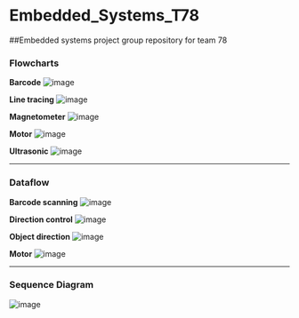 # Embedded_Systems_T78
##Embedded systems project group repository for team 78

### Flowcharts
**Barcode**
![image](https://github.com/xrando/Embedded_Systems_T78/assets/56796695/13552d2f-2db4-4628-8bca-72aa8c6590be)

**Line tracing**
![image](https://github.com/xrando/Embedded_Systems_T78/assets/56796695/277a9d11-a450-4150-8719-3a56efd52ccc)

**Magnetometer**
![image](https://github.com/xrando/Embedded_Systems_T78/assets/56796695/512302db-a2ea-4fd1-93ef-be753db36f3a)

**Motor**
![image](https://github.com/xrando/Embedded_Systems_T78/assets/56796695/1dc24185-64b5-4a8f-86f4-8dc0827a7d17)

**Ultrasonic**
![image](https://github.com/xrando/Embedded_Systems_T78/assets/56796695/0e6b970f-4064-4791-af04-affa58c235aa)

--- 
### Dataflow
**Barcode scanning**
![image](https://github.com/xrando/Embedded_Systems_T78/assets/56796695/79bd0ae1-340b-4cf8-b6e8-23599b218b5d)

**Direction control**
![image](https://github.com/xrando/Embedded_Systems_T78/assets/56796695/24f9fd13-e789-4efd-91f1-60af7980efcb)

**Object direction**
![image](https://github.com/xrando/Embedded_Systems_T78/assets/56796695/f229e278-162b-463d-8e99-4510977babb5)

**Motor**
![image](https://github.com/xrando/Embedded_Systems_T78/assets/56796695/7ba8cbdc-f0ba-4f2c-bfe1-fcca47dfd925)

---
### Sequence Diagram
![image](https://github.com/xrando/Embedded_Systems_T78/assets/56796695/b10115b0-dcdc-4272-8d76-a672653a04fc)










